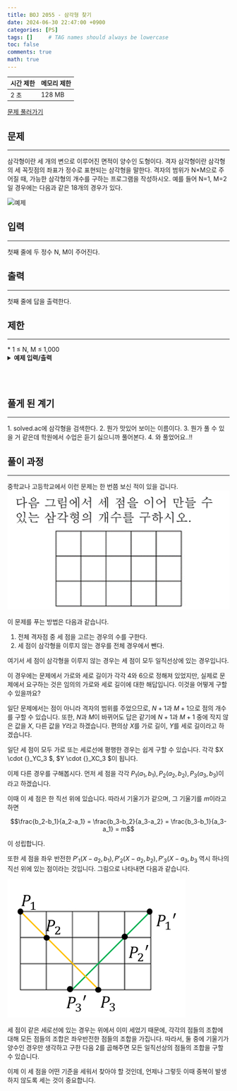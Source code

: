 ```yaml
---
title: BOJ 2055 - 삼각형 찾기
date: 2024-06-30 22:47:00 +0900
categories: [PS]
tags: []     # TAG names should always be lowercase
toc: false
comments: true
math: true
---
```



| 시간 제한 | 메모리 제한 |
|:---------|:----------|
| 2 초     | 128 MB    |    

[문제 풀러가기](https://www.acmicpc.net/problem/2055)

## 문제
<hr>

삼각형이란 세 개의 변으로 이루어진 면적이 양수인 도형이다. 격자 삼각형이란 삼각형의 세 꼭짓점의 좌표가 정수로 표현되는 삼각형을 말한다. 격자의 범위가 N×M으로 주어질 때, 가능한 삼각형의 개수를 구하는 프로그램을 작성하시오. 예를 들어 N=1, M=2일 경우에는 다음과 같은 18개의 경우가 있다.

![예제](https://www.acmicpc.net/JudgeOnline/upload/201007/33333.png)

## 입력
<hr>
첫째 줄에 두 정수 N, M이 주어진다.

## 출력
<hr>
첫째 줄에 답을 출력한다.

## 제한
<hr>
* 1 ≤ N, M ≤ 1,000

<br>
<details>
    <summary><b>예제 입력/출력</b></summary>
    <table style="font-family: 'Monoplex KR Wide Nerd', monospace">
    <th style="text-align: center">입력</th><th style="text-align: center">출력</th>
    <tr><td>1 2</td><td>18</td></tr>
    </table>
</details>

<br><br>

## 풀게 된 계기
<hr>
1. solved.ac에 삼각형을 검색한다.
2. 뭔가 맛있어 보이는 이름이다.
3. 뭔가 풀 수 있을 거 같은데 학원에서 수업은 듣기 싫으니까 풀어본다.
4. 와 풀었어요..!!

## 풀이 과정
<hr>
중학교나 고등학교에서 이런 문제는 한 번쯤 보신 적이 있을 겁니다.
<div><img src="/assets/img/2055/problem.png" alt=""></div>

이 문제를 푸는 방법은 다음과 같습니다.

1. 전체 격자점 중 세 점을 고르는 경우의 수를 구한다.
2. 세 점이 삼각형을 이루지 않는 경우를 전체 경우에서 뺀다.

여기서 세 점이 삼각형을 이루지 않는 경우는 세 점이 모두 일직선상에 있는 경우입니다.

이 경우에는 문제에서 가로와 세로 길이가 각각 4와 6으로 정해져 있었지만, 실제로 문제에서 요구하는 것은 임의의 가로와 세로 길이에 대한 해답입니다. 이것을 어떻게 구할 수 있을까요?

일단 문제에서는 점이 아니라 격자의 범위를 주었으므로, $N + 1$과 $M + 1$으로 점의 개수를 구할 수 있습니다. 또한, $N$과 $M$이 바뀌어도 답은 같기에 $N + 1$과 $M + 1$ 중에 작지 않은 값을 $X$, 다른 값을 $Y$라고 하겠습니다. 편의상 $X$를 가로 길이, $Y$를 세로 길이라고 하겠습니다.

일단 세 점이 모두 가로 또는 세로선에 평행한 경우는 쉽게 구할 수 있습니다. 각각 $X \cdot {}_YC_3 $, $Y \cdot {}_XC_3 $이 됩니다.

이제 다른 경우를 구해봅시다. 먼저 세 점을 각각 $P_1(a_1, b_1), P_2(a_2, b_2), P_3(a_3, b_3)$이라고 하겠습니다. 

이때 이 세 점은 한 직선 위에 있습니다. 따라서 기울기가 같으며, 그 기울기를 $m$이라고 하면

$$\frac{b_2-b_1}{a_2-a_1} = \frac{b_3-b_2}{a_3-a_2} = \frac{b_3-b_1}{a_3-a_1} = m$$

이 성립합니다.

또한 세 점을 좌우 반전한 $P'_1(X - a_2, b_1), P'_2(X - a_2, b_2), P'_3(X - a_3, b_3$ 역시 하나의 직선 위에 있는 점이라는 것입니다. 그림으로 나타내면 다음과 같습니다.

![예시1](/assets/img/2055/problem2.png)

세 점이 같은 세로선에 있는 경우는 위에서 이미 세었기 때문에, 각각의 점들의 조합에 대해 모든 점들의 조합은 좌우반전한 점들의 조합을 가집니다. 따라서, 둘 중에 기울기가 양수인 경우만 생각하고 구한 다음 2를 곱해주면 모든 일직선상의 점들의 조합을 구할 수 있습니다.

이제 이 세 점을 어떤 기준을 세워서 찾아야 할 것인데, 언제나 그렇듯 이때 중복이 발생하지 않도록 세는 것이 중요합니다. 

